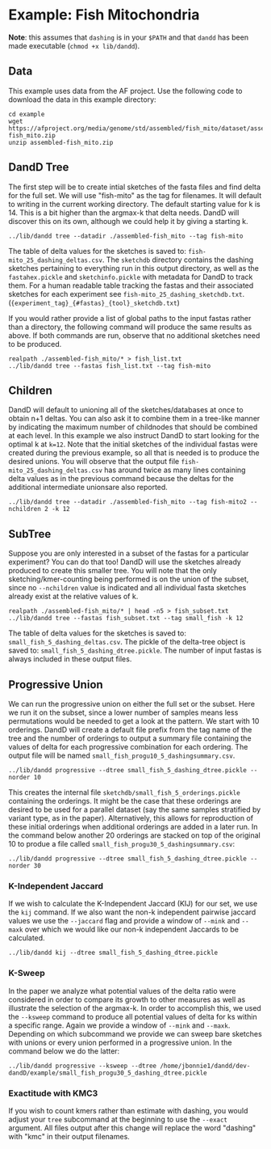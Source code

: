 # Example: Fish Mitochondria

**Note**: this assumes that `dashing` is in your `$PATH` and that `dandd` has been made executable (`chmod +x lib/dandd`).

## Data
This example uses data from the AF project. Use the following code to download the data in this example directory:

```
cd example
wget https://afproject.org/media/genome/std/assembled/fish_mito/dataset/assembled-fish_mito.zip
unzip assembled-fish_mito.zip
```

## DandD Tree

The first step will be to create intial sketches of the fasta files and find delta for the full set. We will use "fish-mito" as the tag for filenames. It will default to writing in the current working directory. The default starting value for k is 14. This is a bit higher than the argmax-k that delta needs. DandD will discover this on its own, although we could help it by giving a starting k.

```
../lib/dandd tree --datadir ./assembled-fish_mito --tag fish-mito

```
The table of delta values for the sketches is saved to: `fish-mito_25_dashing_deltas.csv`. The `sketchdb` directory contains the dashing sketches pertaining to everything run in this output directory, as well as the `fastahex.pickle` and `sketchinfo.pickle` with metadata for DandD to track them. For a human readable table tracking the fastas and their associated sketches for each experiment see `fish-mito_25_dashing_sketchdb.txt`. (`{experiment_tag}_{#fastas}_{tool}_sketchdb.txt`)

If you would rather provide a list of global paths to the input fastas rather than a directory, the following command will produce the same results as above. If both commands are run, observe that no additional sketches need to be produced.
```
realpath ./assembled-fish_mito/* > fish_list.txt
../lib/dandd tree --fastas fish_list.txt --tag fish-mito
```

## Children
DandD will default to unioning all of the sketches/databases at once to obtain n+1 deltas. You can also ask it to combine them in a tree-like manner by indicating the maximum number of childnodes that should be combined at each level. In this example we also instruct DandD to start looking for the optimal k at `k=12`. Note that the initial sketches of the individual fastas were created during the previous example, so all that is needed is to produce the desired unions. You will observe that the output file `fish-mito_25_dashing_deltas.csv` has around twice as many lines containing delta values as in the previous command because the deltas for the additional intermediate unionsare also reported.
```
../lib/dandd tree --datadir ./assembled-fish_mito --tag fish-mito2 --nchildren 2 -k 12
```

## SubTree
Suppose you are only interested in a subset of the fastas for a particular experiment? You can do that too! DandD will use the sketches already produced to create this smaller tree. You will note that the only sketching/kmer-counting being performed is on the union of the subset, since no `--nchildren` value is indicated and all individual fasta sketches already exist at the relative values of k.  

```
realpath ./assembled-fish_mito/* | head -n5 > fish_subset.txt
../lib/dandd tree --fastas fish_subset.txt --tag small_fish -k 12

```
The table of delta values for the sketches is saved to: `small_fish_5_dashing_deltas.csv`. The pickle of the delta-tree object is saved to: `small_fish_5_dashing_dtree.pickle`. The number of input fastas is always included in these output files.

## Progressive Union

We can run the progressive union on either the full set or the subset. Here we run it on the subset, since a lower number of samples means less permutations would be needed to get a look at the pattern. We start with 10 orderings. DandD will create a default file prefix from the tag name of the tree and the number of orderings to output a summary file containing the values of delta for each progressive combination for each ordering. The output file will be named `small_fish_progu10_5_dashingsummary.csv`.
```
../lib/dandd progressive --dtree small_fish_5_dashing_dtree.pickle --norder 10 
```

This creates the internal file `sketchdb/small_fish_5_orderings.pickle` containing the orderings. It might be the case that these orderings are desired to be used for a parallel dataset (say the same samples stratified by variant type, as in the paper). Alternatively, this allows for reproduction of these initial orderings when additional orderings are added in a later run. In the command below another 20 orderings are stacked on top of the original 10 to produe a file called `small_fish_progu30_5_dashingsummary.csv`:

```
../lib/dandd progressive --dtree small_fish_5_dashing_dtree.pickle --norder 30 
```

### K-Independent Jaccard
If we wish to calculate the K-Independent Jaccard (KIJ) for our set, we use the `kij` command. If we also want the non-k independent pairwise jaccard values we use the `--jaccard` flag and provide a window of `--mink` and `--maxk` over which we would like our non-k independent Jaccards to be calculated.

```
../lib/dandd kij --dtree small_fish_5_dashing_dtree.pickle
```

### K-Sweep
In the paper we analyze what potential values of the delta ratio were considered in order to compare its growth to other measures as well as illustrate the selection of the argmax-k. In order to accomplish this, we used the `--ksweep` command to produce all potential values of delta for ks within a specific range. Again we provide a window of `--mink` and `--maxk`. Depending on which subcommand we provide we can sweep bare sketches with unions or every union performed in a progressive union. In the command below we do the latter:

```
../lib/dandd progressive --ksweep --dtree /home/jbonnie1/dandd/dev-dandD/example/small_fish_progu30_5_dashing_dtree.pickle
```
### Exactitude with KMC3
If you wish to count kmers rather than estimate with dashing, you would adjust your `tree` subcommand at the beginning to use the `--exact` argument. All files output after this change will replace the word "dashing" with "kmc" in their output filenames.